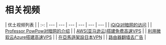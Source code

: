 # 相关视频

| 优土视频列表 |
| :-: | --- | --- | --- | --- | --- | --- |
|  [iQiQi对暗网的访问](https://www.youtube.com/watch?v=fv98FtQOsZk) |
|  [Professor PowPow对暗网的介绍](https://www.youtube.com/watch?v=STpuW-7VQDE&list=PLYCvmttdLR8rINF94fqtQMAAtKNkVLjf0) |
| [AWS\(亚马逊云\)搭建免费高速VPS](https://www.youtube.com/watch?v=PG9PBHbk5Lg&t=264s) |
|  [利用微软云Azure搭建高速VPS](https://www.youtube.com/watch?v=dqM3t4rVNmE&t=1189s) |
| [ 在亞馬遜架設日本VPN](https://www.youtube.com/watch?v=UVNtrHvdm-A&t=200s) |
| [ 路由器翻墙去广告](https://www.youtube.com/watch?v=lA0OonQSPeM) |



